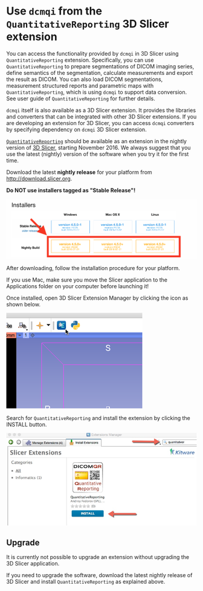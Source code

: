 # Use `dcmqi` from the `QuantitativeReporting` 3D Slicer extension

You can access the functionality provided by `dcmqi` in 3D Slicer using `QuantitativeReporting` extension. Specifically, you can use `QuantitativeReporting` to prepare segmentations of DICOM imaging series, define semantics of the segmentation, calculate measurements and export the result as DICOM. You can also load DICOM segmentations, measurement structured reports and parametric maps with `QuantitativeReporting`, which is using `dcmqi` to support data conversion. See user guide of `QuantitativeReporting` for further details.

`dcmqi` itself is also available as a 3D Slicer extension. It provides the libraries and converters that can be integrated with other 3D Slicer extensions. If you are developing an extension for 3D Slicer, you can access `dcmqi` converters by specifying dependency on `dcmqi` 3D Slicer extension.

[`QuantitativeReporting`](https://github.com/QIICR/QuantitativeReporting) should be available as an extension in the nightly version of [3D Slicer](http://slicer.org), starting November 2016. We always suggest that you use the latest (nightly) version of the software when you try it for the first time.

Download the latest **nightly release** for your platform from http://download.slicer.org. 

**Do NOT use installers tagged as "Stable Release"!**

![](assets/download_slicer.png)

After downloading, follow the installation procedure for your platform. 

If you use Mac, make sure you move the Slicer application to the Applications folder on your computer before launching it!

Once installed, open 3D Slicer Extension Manager by clicking the icon as shown below.

![](assets/extension_manager.png)

Search for `QuantitativeReporting` and install the extension by clicking the INSTALL button.

![](assets/install_QuantitativeReporting.jpg)

## Upgrade

It is currently not possible to upgrade an extension without upgrading the 3D Slicer application.

If you need to upgrade the software, download the latest nightly release of 3D Slicer and install `QuantitativeReporting` as explained above.

